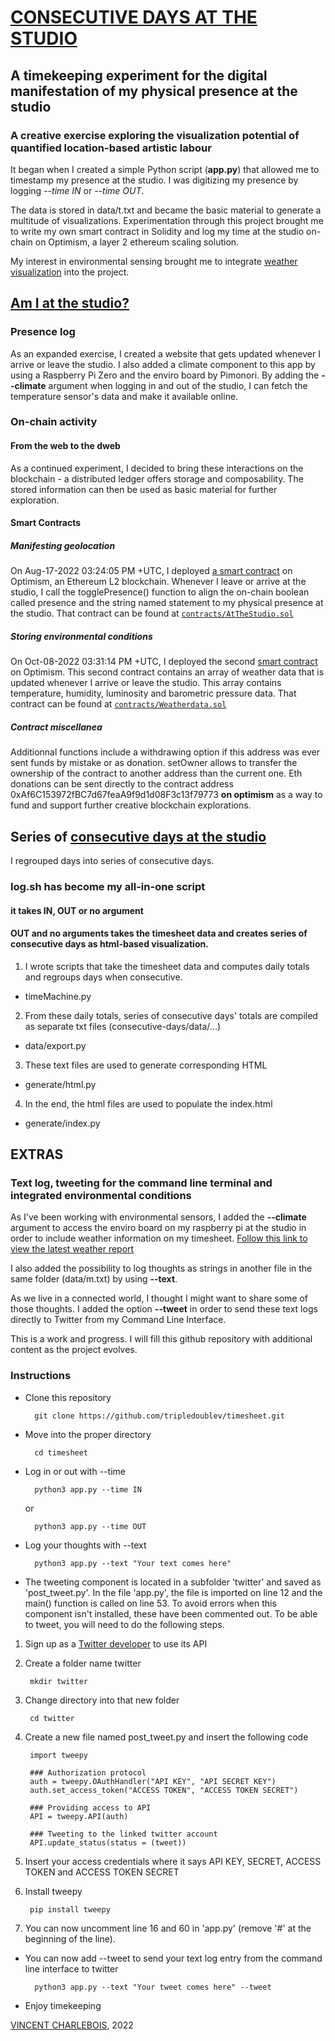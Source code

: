 # [CONSECUTIVE DAYS AT THE STUDIO](https://vincent.charlebois.info/consecutive-days/)

## A timekeeping experiment for the digital manifestation of my physical presence at the studio

### A creative exercise exploring the visualization potential of quantified location-based artistic labour

It began when I created a simple Python script (**app.py**) that allowed me to timestamp my presence at the studio.
I was digitizing my presence by logging *--time IN* or *--time OUT*.

The data is stored in data/t.txt and became the basic material to generate a multitude of visualizations. Experimentation through this project brought me to write my own smart contract in Solidity and log my time at the studio on-chain on Optimism, a layer 2 ethereum scaling solution.

My interest in environmental sensing brought me to integrate [weather visualization](https://vincent.charlebois.info/weather/report.html) into the project.

## [Am I at the studio?](https://vincent.charlebois.info/am-i/)

### Presence log

As an expanded exercise, I created a website that gets updated whenever I arrive or leave the studio. I also added a climate component to this app by using a Raspberry Pi Zero and the enviro board by Pimonori. By adding the **--climate** argument when logging in and out of the studio, I can fetch the temperature sensor's data and make it available online. 

### On-chain activity

#### From the web to the dweb

As a continued experiment, I decided to bring these interactions on the blockchain - a distributed ledger offers storage and composability. The stored information can then be used as basic material for further exploration.

#### Smart Contracts

##### Manifesting geolocation

On Aug-17-2022 03:24:05 PM +UTC, I deployed [a smart contract](https://optimistic.etherscan.io/address/0xaf6c153972fbc7d67feaa9f9d1d08f3c13f79773) on Optimism, an Ethereum L2 blockchain. Whenever I leave or arrive at the studio, I call the togglePresence() function to align the on-chain boolean called presence and the string named statement to my physical presence at the studio. That contract can be found at [`contracts/AtTheStudio.sol`](https://github.com/tripledoublev/timesheet/blob/master/contracts/AtTheStudio.sol) 

##### Storing environmental conditions

On Oct-08-2022 03:31:14 PM +UTC, I deployed the second [smart contract](https://optimistic.etherscan.io/address/0x673acb29765fab093ddd522850f16f0b2e3d3c39) on Optimism. This second contract contains an array of weather data that is updated whenever I arrive or leave the studio. This array contains temperature, humidity, luminosity and barometric pressure data. That contract can be found at [`contracts/Weatherdata.sol`](https://github.com/tripledoublev/timesheet/blob/master/contracts/WeatherData.sol) 

##### Contract miscellanea 
Additionnal functions include a withdrawing option if this address was ever sent funds by mistake or as donation. setOwner allows to transfer the ownership of the contract to another address than the current one. Eth donations can be sent directly to the contract address 0xAf6C153972fBC7d67feaA9f9d1d08F3c13f79773 **on optimism** as a way to fund and support further creative blockchain explorations.

## Series of [consecutive days at the studio](https://vincent.charlebois.info/consecutive-days/)

I regrouped days into series of consecutive days. 

### log.sh has become my all-in-one script
#### it takes IN, OUT or no argument
#### OUT and no arguments takes the timesheet data and creates series of consecutive days as html-based visualization.

1. I wrote scripts that take the timesheet data and computes daily totals and regroups days when consecutive.
 - timeMachine.py
2. From these daily totals, series of consecutive days' totals are compiled as separate txt files (consecutive-days/data/...)
 - data/export.py
3. These text files are used to generate corresponding HTML
 - generate/html.py
4. In the end, the html files are used to populate the index.html
 - generate/index.py

## EXTRAS

### Text log, tweeting for the command line terminal and integrated environmental conditions

As I've been working with environmental sensors, I added the **--climate** argument to access the enviro board on my raspberry pi at the studio in order to include weather information on my timesheet. [Follow this link to view the latest weather report](https://vincent.charlebois.info/weather/)

I also added the possibility to log thoughts as strings in another file in the same folder (data/m.txt) by using **--text**.

As we live in a connected world, I thought I might want to share some of those thoughts.
I added the option **--tweet** in order to send these text logs directly to Twitter from my Command Line Interface. 

This is a work and progress. I will fill this github repository with additional content as the project evolves.


### Instructions

- Clone this repository

        git clone https://github.com/tripledoublev/timesheet.git

- Move into the proper directory 

        cd timesheet

- Log in or out with --time

        python3 app.py --time IN
    or

        python3 app.py --time OUT

- Log your thoughts with --text

        python3 app.py --text "Your text comes here"

- The tweeting component is located in a subfolder 'twitter' and saved as 'post_tweet.py'. 
In the file 'app.py', the file is imported on line 12 and the main() function is called on line 53. To avoid errors when this component isn't installed, these have been commented out. To be able to tweet, you will need to do the following steps.

1. Sign up as a [Twitter developer](https://developer.twitter.com/) to use its API 

2. Create a folder name twitter

        mkdir twitter

3. Change directory into that new folder 

        cd twitter

4. Create a new file named post_tweet.py and insert the following code

        import tweepy

        ### Authorization protocol
        auth = tweepy.OAuthHandler("API KEY", "API SECRET KEY")
        auth.set_access_token("ACCESS TOKEN", "ACCESS TOKEN SECRET")

        ### Providing access to API 
        API = tweepy.API(auth)

        ### Tweeting to the linked twitter account
        API.update_status(status = (tweet))

5. Insert your access credentials where it says API KEY, SECRET, ACCESS TOKEN and ACCESS TOKEN SECRET

6. Install tweepy

        pip install tweepy

7. You can now uncomment line 16 and 60 in 'app.py' (remove '#' at the beginning of the line).

- You can now add --tweet to send your text log entry from the command line interface to twitter

        python3 app.py --text "Your tweet comes here" --tweet



- Enjoy timekeeping



[VINCENT CHARLEBOIS](https://vincentcharlebois.com), 2022
